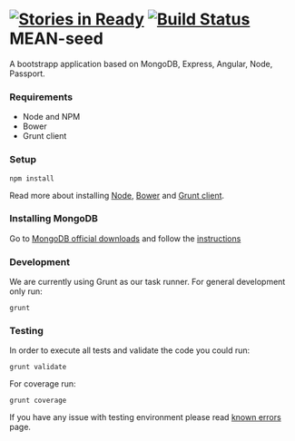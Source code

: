 [![Stories in Ready](https://badge.waffle.io/MakingSense/mean-seed.png?label=ready&title=Ready)](https://waffle.io/MakingSense/mean-seed) [![Build Status](https://travis-ci.org/MakingSense/mean-seed.svg?branch=master)](https://travis-ci.org/MakingSense/mean-seed) 
MEAN-seed  
=========

A bootstrapp application based on MongoDB, Express, Angular, Node, Passport.

### Requirements

- Node and NPM
- Bower
- Grunt client

### Setup

```
npm install
```

Read more about installing [Node](https://nodejs.org/download/), [Bower](http://bower.io/) and [Grunt client](http://gruntjs.com/getting-started).

### Installing MongoDB

Go to [MongoDB official downloads](http://www.mongodb.org/downloads) and follow the [instructions](http://docs.mongodb.org/manual/installation/)

### Development

We are currently using Grunt as our task runner. For general development only run:

`grunt`

### Testing

In order to execute all tests and validate the code you could run:

`grunt validate`

For coverage run:

`grunt coverage`

If you have any issue with testing environment please read [known errors](https://github.com/MakingSense/mean-seed/wiki/Known-errors) page.